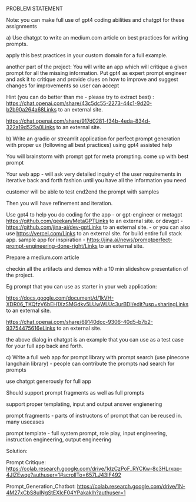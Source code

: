 PROBLEM STATEMENT

Note: you can make full use of gpt4 coding abilities and chatgpt for these assignments

a) Use chatgpt to write an medium.com article on best practices for writing prompts.

apply this best practices in your custom domain for a full example.

another part of the project: You will write an app which will critique a given prompt for all the missing information. Put gpt4 as expert prompt engineer and ask it to critique and provide clues on how to improve and suggest changes for improvements so user can accept

Hint (you can do better than me - please try to extract best) : https://chat.openai.com/share/43c5dc55-2273-44c1-9d20-b2b90a264a68Links to an external site.

https://chat.openai.com/share/917d0281-f34b-4eda-834d-322a19d525a0Links to an external site.

b) Write an gradio or streamlit application for perfect prompt generation with proper ux (following all best practices) using gpt4 assisted help

You will brainstorm with prompt gpt for meta prompting. come up with best prompt

Your web app - will ask very detailed inquiry of the user requirements in iterative back and forth fashion until you have all the information you need

customer will be able to test end2end the prompt with samples

Then you will have refinement and iteration.

Use gpt4 to help you do coding for the app - or gpt-engineer or metagpt https://github.com/geekan/MetaGPTLinks to an external site. or devgpt - https://github.com/jina-ai/dev-gptLinks to an external site. - or you can also use https://vercel.com/Links to an external site. for build entire full stack app. sample app for inspiration - https://jina.ai/news/promptperfect-prompt-engineering-done-right/Links to an external site.

Prepare a medium.com article

checkin all the artifacts and demos with a 10 min slideshow presentation of the project.

Eg prompt that you can use as starter in your web application:

https://docs.google.com/document/d/1kVH-XDR06_TKQfzV6bEH1XzSMGdkv5LUwWLUc3urBDI/edit?usp=sharingLinks to an external site.

https://chat.openai.com/share/69140dcc-9306-40d5-b7b2-93754475616eLinks to an external site.

the above dialog in chatgpt is an example that you can use as a test case for your full app back and forth.

c) Write a full web app for prompt library with prompt search (use pinecone langchain library) - people can contribute the prompts nad search for prompts

use chatgpt generously for full app

Should support prompt fragments as well as full prompts

support proper templating, input and output answer engienering

prompt fragments - parts of instructons of prompt that can be reused in. many usecases

prompt template - full system prompt, role play, input engineering, instruction engineering, output engineering


Solution:

Prompt Critique: https://colab.research.google.com/drive/1dzCzPoF_RYCKw-8c3HLrxpp-4JIZEwqe?authuser=1#scrollTo=657LJ43lF492

Prompt_Generation_Chatbot: https://colab.research.google.com/drive/1N-4M27xCbS8uINgStEXIcF04YPakakIh?authuser=1